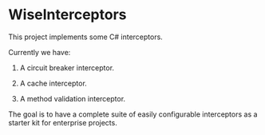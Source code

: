 # WiseInterceptors

This project implements some C# interceptors.

Currently we have:

 1. A circuit breaker interceptor. 
 
 2. A cache interceptor.

 3. A method validation interceptor.

The goal is to have a complete suite of easily configurable interceptors as a starter kit for enterprise projects.
